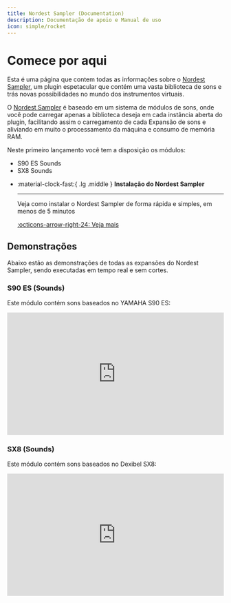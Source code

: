 ```yaml
---
title: Nordest Sampler (Documentation)
description: Documentação de apoio e Manual de uso
icon: simple/rocket
---
```


# Comece por aqui

Esta é uma página que contem todas as informações sobre o [Nordest Sampler](https://www.youtube.com/watch?v=_G5LDz5CN1I), um plugin espetacular que contém uma vasta biblioteca de sons e trás novas possibilidades no mundo dos instrumentos virtuais.

O [Nordest Sampler](https://www.youtube.com/watch?v=_G5LDz5CN1I) é baseado em um sistema de módulos de sons, onde você pode carregar apenas a biblioteca deseja em cada instância aberta do plugin, facilitando assim o carregamento de cada Expansão de sons e aliviando em muito o processamento da máquina e consumo de memória RAM.

Neste primeiro lançamento você tem a disposição os módulos:

* S90 ES Sounds
* SX8 Sounds

<div class="grid cards" markdown>

-   :material-clock-fast:{ .lg .middle } __Instalação do Nordest Sampler__

    ---

    Veja como instalar o Nordest Sampler de forma rápida e simples, em menos de 5 minutos

    [:octicons-arrow-right-24: Veja mais](como-instalar.md)

</div>

## Demonstrações

Abaixo estão as demonstrações de todas as expansões do Nordest Sampler, sendo executadas em tempo real e sem cortes.

### S90 ES (Sounds)

Este módulo contém sons baseados no YAMAHA S90 ES:

<div style="display: flex; justify-content: center;">
<iframe src="https://www.youtube.com/embed/_G5LDz5CN1I?si=Kf7bnJOitz51nh_A" title="YouTube video player" frameborder="0" allow="accelerometer; autoplay; clipboard-write; encrypted-media; gyroscope; picture-in-picture; web-share" referrerpolicy="strict-origin-when-cross-origin" allowfullscreen style="aspect-ratio: 16 / 9; width: 100% !important;"></iframe>
</div>

### SX8 (Sounds)

Este módulo contém sons baseados no Dexibel SX8:

<div style="display: flex; justify-content: center;">
<iframe src="https://www.youtube.com/embed/TExWuuheJU8?si=Tq4eG9VtfGfBVn_F" title="YouTube video player" frameborder="0" allow="accelerometer; autoplay; clipboard-write; encrypted-media; gyroscope; picture-in-picture; web-share" referrerpolicy="strict-origin-when-cross-origin" allowfullscreen style="aspect-ratio: 16 / 9; width: 100% !important;"></iframe>
</div>